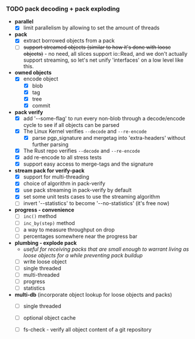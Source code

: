 ### TODO pack decoding + pack exploding
* **parallel**
  * [x] limit parallelism by allowing to set the amount of threads
* **pack**
  * [x] extract borrowed objects from a pack
  * [ ] ~~support streamed objects (similar to how it's done with loose objects)~~ - no need, all slices support io::Read, and we don't
        actually support streaming, so let's net unify 'interfaces' on a low level like this.
* **owned objects**
  * [x] encode object
    * [x] blob
    * [x] tag
    * [x] tree
    * [x] commit
* **pack verify**
  * [x] add '--some-flag' to run every non-blob through a decode/encode cycle to see if all objects can be parsed
  * [x] The Linux Kernel verifies `--decode` and `--re-encode`
    * [x] parse pgp_signature and mergetag into 'extra-headers' without further parsing
  * [x] The Rust repo verifies `--decode` and `--re-encode`
  * [x] add re-encode to all stress tests
  * [x] support easy access to merge-tags and the signature
* **stream pack for verify-pack**
  * [x] support for multi-threading
  * [x] choice of algorithm in pack-verify
  * [x] use pack streaming in pack-verify by default
  * [x] set some unit tests cases to use the streaming algorithm
  * [ ] invert '--statistics' to become '--no-statistics' (it's free now)
* **progress - convenience**
  * [ ] `inc()` method
  * [ ] `inc_by(step)` method
  * [ ] a way to measure throughput on drop
  * [ ] percentages somewhere near the progress bar
* **plumbing - explode pack**
  * _useful for receiving packs that are small enough to warrant living as loose objects for a while
    preventing pack buildup_
  * [ ] write loose object
  * [ ] single threaded
  * [ ] multi-threaded
  * [ ] progress
  * [ ] statistics
* **multi-db** (incorporate object lookup for loose objects and packs)
  * [ ] single threaded
  * [ ] optional object cache
  * [ ] fs-check - verify all object content of a git repository

